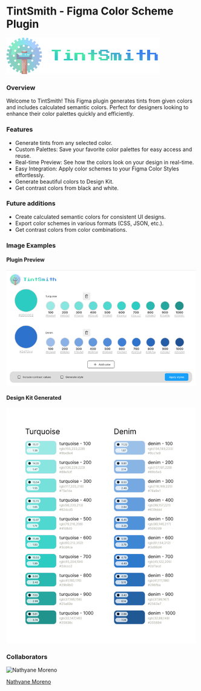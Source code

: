 # TintSmith - Figma Color Scheme Plugin

![Plugin Logo](./assets/tint-smith-logo.svg)

### Overview

Welcome to TintSmith! This Figma plugin generates tints from given colors and includes calculated semantic colors. Perfect for designers looking to enhance their color palettes quickly and efficiently.

### Features

- Generate tints from any selected color.
- Custom Palettes: Save your favorite color palettes for easy access and reuse.
- Real-time Preview: See how the colors look on your design in real-time.
- Easy Integration: Apply color schemes to your Figma Color Styles effortlessly.
- Generate beautiful colors to Design Kit.
- Get contrast colors from black and white.
 
### Future additions

- Create calculated semantic colors for consistent UI designs.
- Export color schemes in various formats (CSS, JSON, etc.).
- Get contrast colors from color combinations.


### Image Examples

#### Plugin Preview

<img src="./assets/plugin-ui.png" alt="PluginUI" width="500"/>

#### Design Kit Generated

<img src="./assets/design-kit.png" alt="DesignKit" width="500"/>

### Collaborators

<img src="https://avatars.githubusercontent.com/u/40841909?v=4" alt="Nathyane Moreno" width="100"/>

[Nathyane Moreno](https://github.com/nathyanemoreno)
